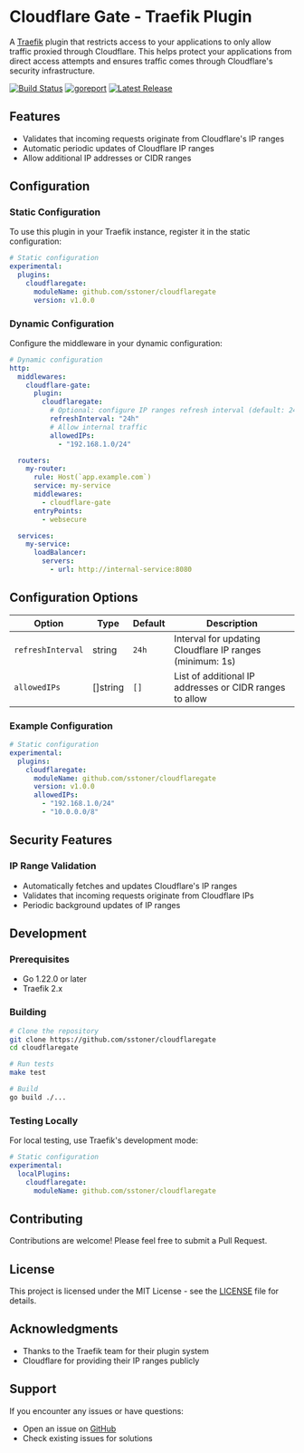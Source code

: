 # Cloudflare Gate - Traefik Plugin

A [Traefik](https://traefik.io) plugin that restricts access to your applications to only allow traffic proxied through Cloudflare. This helps protect your applications from direct access attempts and ensures traffic comes through Cloudflare's security infrastructure.

[![Build Status](https://github.com/sstoner/cloudflaregate/actions/workflows/main.yml/badge.svg?branch=main)](https://github.com/sstoner/cloudflaregate/actions)  [![goreport](https://goreportcard.com/badge/github.com/sstoner/cloudflaregate)](https://goreportcard.com/report/github.com/sstoner/cloudflaregate) [![Latest Release](https://img.shields.io/github/v/release/sstoner/cloudflaregate)](https://github.com/sstoner/cloudflaregate/releases/latest)

## Features

- Validates that incoming requests originate from Cloudflare's IP ranges
- Automatic periodic updates of Cloudflare IP ranges
- Allow additional IP addresses or CIDR ranges

## Configuration

### Static Configuration

To use this plugin in your Traefik instance, register it in the static configuration:

```yaml
# Static configuration
experimental:
  plugins:
    cloudflaregate:
      moduleName: github.com/sstoner/cloudflaregate
      version: v1.0.0
```

### Dynamic Configuration

Configure the middleware in your dynamic configuration:

```yaml
# Dynamic configuration
http:
  middlewares:
    cloudflare-gate:
      plugin:
        cloudflaregate:
          # Optional: configure IP ranges refresh interval (default: 24h)
          refreshInterval: "24h"
          # Allow internal traffic
          allowedIPs:
            - "192.168.1.0/24"

  routers:
    my-router:
      rule: Host(`app.example.com`)
      service: my-service
      middlewares:
        - cloudflare-gate
      entryPoints:
        - websecure

  services:
    my-service:
      loadBalancer:
        servers:
          - url: http://internal-service:8080
```

## Configuration Options

| Option           | Type       | Default | Description                                                  |
|-----------------|------------|---------|--------------------------------------------------------------|
| `refreshInterval`| string    | `24h`   | Interval for updating Cloudflare IP ranges (minimum: 1s)     |
| `allowedIPs`    | []string   | `[]`    | List of additional IP addresses or CIDR ranges to allow      |

### Example Configuration

```yaml
# Static configuration
experimental:
  plugins:
    cloudflaregate:
      moduleName: github.com/sstoner/cloudflaregate
      version: v1.0.0
      allowedIPs:
        - "192.168.1.0/24"
        - "10.0.0.0/8"
```

## Security Features

### IP Range Validation
- Automatically fetches and updates Cloudflare's IP ranges
- Validates that incoming requests originate from Cloudflare IPs
- Periodic background updates of IP ranges


## Development

### Prerequisites
- Go 1.22.0 or later
- Traefik 2.x

### Building
```bash
# Clone the repository
git clone https://github.com/sstoner/cloudflaregate
cd cloudflaregate

# Run tests
make test

# Build
go build ./...
```

### Testing Locally

For local testing, use Traefik's development mode:

```yaml
# Static configuration
experimental:
  localPlugins:
    cloudflaregate:
      moduleName: github.com/sstoner/cloudflaregate
```

## Contributing

Contributions are welcome! Please feel free to submit a Pull Request.

## License

This project is licensed under the MIT License - see the [LICENSE](LICENSE) file for details.

## Acknowledgments

- Thanks to the Traefik team for their plugin system
- Cloudflare for providing their IP ranges publicly

## Support

If you encounter any issues or have questions:
- Open an issue on [GitHub](https://github.com/sstoner/cloudflaregate/issues)
- Check existing issues for solutions
